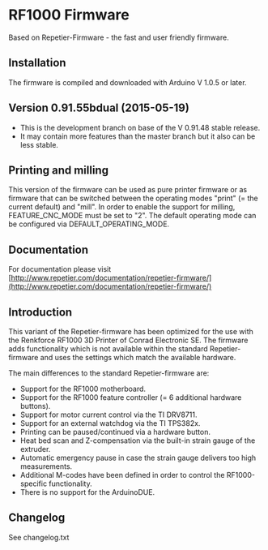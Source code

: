 # RF1000 Firmware
Based on Repetier-Firmware - the fast and user friendly firmware.

## Installation

The firmware is compiled and downloaded with Arduino V 1.0.5 or later.

## Version 0.91.55bdual (2015-05-19)

* This is the development branch on base of the V 0.91.48 stable release.
* It may contain more features than the master branch but it also can be less stable.

## Printing and milling

This version of the firmware can be used as pure printer firmware or as firmware that can be switched between the operating modes "print" (= the current default) and "mill". In order to enable the support for milling, FEATURE_CNC_MODE must be set to "2". The default operating mode can be configured via DEFAULT_OPERATING_MODE.

## Documentation

For documentation please visit [http://www.repetier.com/documentation/repetier-firmware/](http://www.repetier.com/documentation/repetier-firmware/)

## Introduction

This variant of the Repetier-firmware has been optimized for the use with the
Renkforce RF1000 3D Printer of Conrad Electronic SE.
The firmware adds functionality which is not available within the standard
Repetier-firmware and uses the settings which match the available hardware.

The main differences to the standard Repetier-firmware are:

* Support for the RF1000 motherboard.
* Support for the RF1000 feature controller (= 6 additional hardware buttons).
* Support for motor current control via the TI DRV8711.
* Support for an external watchdog via the TI TPS382x.
* Printing can be paused/continued via a hardware button.
* Heat bed scan and Z-compensation via the built-in strain gauge of the extruder.
* Automatic emergency pause in case the strain gauge delivers too high measurements.
* Additional M-codes have been defined in order to control the RF1000-specific functionality.
* There is no support for the ArduinoDUE.

## Changelog

See changelog.txt
